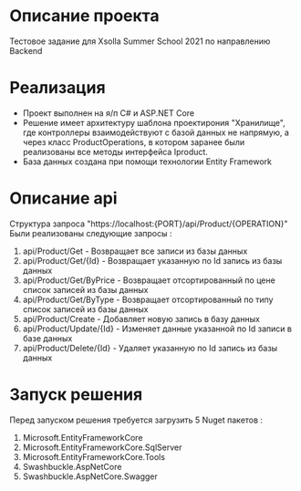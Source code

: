 # Описание проекта
Тестовое задание для Xsolla Summer School 2021 по направлению Backend 

# Реализация 
* Проект выполнен на я/п C# и ASP.NET Core
* Решение имеет архитектуру шаблона проектирония "Хранилище", где контроллеры взаимодействуют с базой данных не напрямую, а через класс ProductOperations, в котором заранее были реализованы все методы интерфейса Iproduct. 
* База данных создана при помощи технологии Entity Framework

# Описание api
Структура запроса "https://localhost:{PORT}/api/Product/{OPERATION}"
Были реализованы следующие запросы : 
1) api/Product/Get - Возвращает все записи из базы данных
2) api/Product/Get/{Id} - Возвращает указанную по Id запись из базы данных
3) api/Product/Get/ByPrice - Возвращает отсортированный по цене список записей из базы данных
4) api/Product/Get/ByType - Возвращает отсортированный по типу список записей из базы данных
5) api/Product/Create - Добавляет новую запись в базу данных 
6) api/Product/Update/{Id} - Изменяет данные указанной по Id записи в базе данных
7) api/Product/Delete/{Id} - Удаляет указанную по Id запись из базы данных 

# Запуск решения
Перед запуском решения требуется загрузить 5 Nuget пакетов :
1) Microsoft.EntityFrameworkCore
2) Microsoft.EntityFrameworkCore.SqlServer
3) Microsoft.EntityFrameworkCore.Tools
4) Swashbuckle.AspNetCore
5) Swashbuckle.AspNetCore.Swagger
